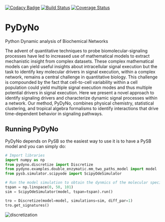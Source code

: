 [![Codacy Badge](https://api.codacy.com/project/badge/Grade/4dc49b4309bc4f05911eee43f932591b)](https://app.codacy.com/app/ortega2247/tropical?utm_source=github.com&utm_medium=referral&utm_content=LoLab-VU/tropical&utm_campaign=Badge_Grade_Dashboard)
[![Build Status](https://travis-ci.org/LoLab-VU/pydyno.svg?branch=master)](https://travis-ci.org/LoLab-VU/pydyno)
[![Coverage Status](https://coveralls.io/repos/github/LoLab-VU/tropical/badge.svg?branch=master)](https://coveralls.io/github/LoLab-VU/tropical?branch=master)

# PyDyNo

Python Dynamic analysis of Biochemical Networks

The advent of quantitative techniques to probe biomolecular-signaling processes have led to increased use of 
mathematical models to extract mechanistic insight from complex datasets. These complex mathematical models 
can yield useful insights about intracellular signal execution but the task to identify key molecular drivers 
in signal execution, within a complex network, remains a central challenge in quantitative biology. This challenge 
is compounded by the fact that cell-to-cell variability within a cell population could yield multiple signal 
execution modes and thus multiple potential drivers in signal execution. Here we present a novel approach to 
identify signaling drivers and characterize dynamic signal processes within a network. Our method, PyDyNo, 
combines physical chemistry, statistical clustering, and tropical algebra formalisms to identify interactions 
that drive time-dependent behavior in signaling pathways. 

## Running PyDyNo

PyDyNo depends on PySB so the easiest  way to use it is to have a PySB model and you can simply do:
```python
# Import libraries
import numpy as np
from pydyno.discretize import Discretize
from pydyno.examples.double_enzymatic.mm_two_paths_model import model
from pysb.simulator.scipyode import ScipyOdeSimulator

# Run the model simulation to obtain the dynmics of the molecular species
tspan = np.linspace(0, 50, 101)
sim = ScipyOdeSimulator(model, tspan=tspan).run()

tro = Discretize(model=model, simulations=sim, diff_par=1)
tro.get_signatures()

```
![discretization](https://github.com/LoLab-VU/pydyno/blob/master/pydyno/examples/double_enzymatic/figures/s0.png)